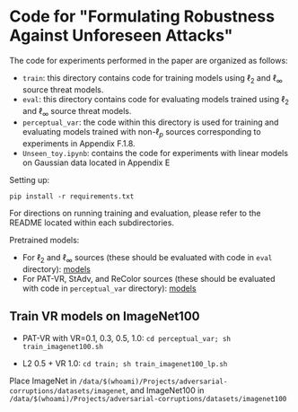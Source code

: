 # Code for "Formulating Robustness Against Unforeseen Attacks"

The code for experiments performed in the paper are organized as follows:
- ```train```: this directory contains code for training models using $\ell_2$ and $\ell_\infty$ source threat models.
- ```eval```: this directory contains code for evaluating models trained using $\ell_2$ and $\ell_\infty$ source threat models.
- ```perceptual_var```: the code within this directory is used for training and evaluating models trained with non-$\ell_p$ sources corresponding to experiments in Appendix F.1.8.
- ```Unseen_toy.ipynb```: contains the code for experiments with linear models on Gaussian data located in Appendix E

Setting up:

```pip install -r requirements.txt```

For directions on running training and evaluation, please refer to the README located within each subdirectories.

Pretrained models:
- For $\ell_2$ and $\ell_\infty$ sources (these should be evaluated with code in ```eval``` directory): [models](https://drive.google.com/drive/folders/1NhwxGF5BLo_T9YgnF2zSzfhZx0bfBIpk?usp=sharing)
- For PAT-VR, StAdv, and ReColor sources (these should be evaluated with code in ```perceptual_var``` directory): [models](https://drive.google.com/drive/folders/11rTDxHELefgyomEy-RZxRWLFb2EZKS3S?usp=sharing)

## Train VR models on ImageNet100

- PAT-VR with VR=0.1, 0.3, 0.5, 1.0: `cd perceptual_var; sh train_imagenet100.sh`

- L2 0.5 + VR 1.0: `cd train; sh train_imagenet100_lp.sh`

Place ImageNet in `/data/$(whoami)/Projects/adversarial-corruptions/datasets/imagenet`, and ImageNet100 in `/data/$(whoami)/Projects/adversarial-corruptions/datasets/imagenet100`



